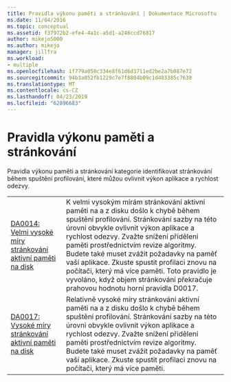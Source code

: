 ```yaml
---
title: Pravidla výkonu paměti a stránkování | Dokumentace Microsoftu
ms.date: 11/04/2016
ms.topic: conceptual
ms.assetid: f37972b2-efe4-4a1c-a5d1-a246ccd76817
author: mikejo5000
ms.author: mikejo
manager: jillfra
ms.workload:
- multiple
ms.openlocfilehash: 1f779a050c334e8f61d6d3711ed2be2a7b087e72
ms.sourcegitcommit: 94b3a052fb1229c7e7f8804b09c1d403385c7630
ms.translationtype: MT
ms.contentlocale: cs-CZ
ms.lasthandoff: 04/23/2019
ms.locfileid: "62896683"
---
```

# <a name="memory-and-paging-performance-rules"></a>Pravidla výkonu paměti a stránkování
Pravidla výkonu paměti a stránkování kategorie identifikovat stránkování během spuštění profilování, které můžou ovlivnit výkon aplikace a rychlost odezvy.

|||
|-|-|
|[DA0014: Velmi vysoké míry stránkování aktivní paměti na disk](../profiling/da0014-extremely-high-rates-of-paging-active-memory-to-disk.md)|K velmi vysokým mírám stránkování aktivní paměti na a z disku došlo k chybě během spuštění profilování. Stránkování sazby na této úrovni obvykle ovlivnit výkon aplikace a rychlost odezvy. Zvažte snížení přidělení paměti prostřednictvím revize algoritmy. Budete také muset zvážit požadavky na paměť vaší aplikace. Zkuste spustit profilaci znovu na počítači, který má více paměti. Toto pravidlo je vyvoláno, když objem stránkování překračuje prahovou hodnotu horní pravidla D0017.|
|[DA0017: Vysoké míry stránkování aktivní paměti na disk](../profiling/da0017-high-rates-of-paging-active-memory-to-disk.md)|Relativně vysoké míry stránkování aktivní paměti na a z disku došlo k chybě během spuštění profilování. Stránkování sazby na této úrovni obvykle ovlivnit výkon aplikace a rychlost odezvy. Zvažte snížení přidělení paměti prostřednictvím revize algoritmy. Budete také muset zvážit požadavky na paměť vaší aplikace. Zkuste spustit profilaci znovu na počítači, který má více paměti.|